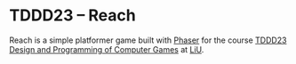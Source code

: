 # TDDD23 – Reach

Reach is a simple platformer game built with [Phaser](http://phaser.io) for the course
[TDDD23 Design and Programming of Computer Games](https://www.ida.liu.se/~TDDD23/)
at [LiU](https://liu.se). 

